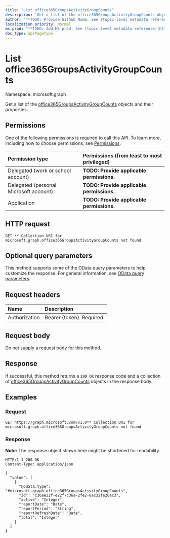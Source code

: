 ```yaml
---
title: "List office365GroupsActivityGroupCounts"
description: "Get a list of the office365GroupsActivityGroupCounts objects and their properties."
author: "**TODO: Provide Github Name. See [topic-level metadata reference](https://msgo.azurewebsites.net/add/document/guidelines/metadata.html#topic-level-metadata)**"
localization_priority: Normal
ms.prod: "**TODO: Add MS prod. See [topic-level metadata reference](https://msgo.azurewebsites.net/add/document/guidelines/metadata.html#topic-level-metadata)**"
doc_type: apiPageType
---
```


# List office365GroupsActivityGroupCounts
Namespace: microsoft.graph



Get a list of the [office365GroupsActivityGroupCounts](../resources/office365groupsactivitygroupcounts.md) objects and their properties.

## Permissions
One of the following permissions is required to call this API. To learn more, including how to choose permissions, see [Permissions](/graph/permissions-reference).

|Permission type|Permissions (from least to most privileged)|
|:---|:---|
|Delegated (work or school account)|**TODO: Provide applicable permissions.**|
|Delegated (personal Microsoft account)|**TODO: Provide applicable permissions.**|
|Application|**TODO: Provide applicable permissions.**|

## HTTP request

<!-- {
  "blockType": "ignored"
}
-->
``` http
GET ** Collection URI for microsoft.graph.office365GroupsActivityGroupCounts not found
```

## Optional query parameters
This method supports some of the OData query parameters to help customize the response. For general information, see [OData query parameters](/graph/query-parameters).

## Request headers
|Name|Description|
|:---|:---|
|Authorization|Bearer {token}. Required.|

## Request body
Do not supply a request body for this method.

## Response

If successful, this method returns a `200 OK` response code and a collection of [office365GroupsActivityGroupCounts](../resources/office365groupsactivitygroupcounts.md) objects in the response body.

## Examples

### Request
<!-- {
  "blockType": "request",
  "name": "list_office365groupsactivitygroupcounts"
}
-->
``` http
GET https://graph.microsoft.com/v1.0** Collection URI for microsoft.graph.office365GroupsActivityGroupCounts not found
```


### Response
**Note:** The response object shown here might be shortened for readability.
<!-- {
  "blockType": "response",
  "truncated": true,
  "@odata.type": "Collection(microsoft.graph.office365GroupsActivityGroupCounts)"
}
-->
``` http
HTTP/1.1 200 OK
Content-Type: application/json

{
  "value": [
    {
      "@odata.type": "#microsoft.graph.office365GroupsActivityGroupCounts",
      "id": "c36ae22f-e22f-c36a-2fe2-6ac32fe26ac3",
      "active": "Integer",
      "reportDate": "Date",
      "reportPeriod": "String",
      "reportRefreshDate": "Date",
      "total": "Integer"
    }
  ]
}
```

